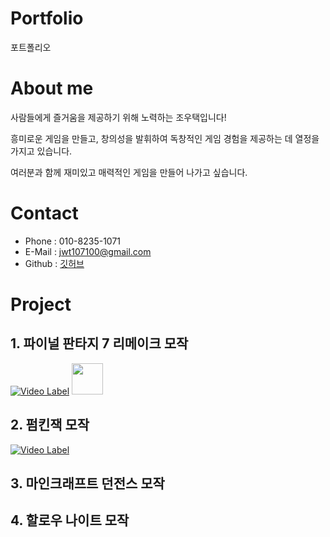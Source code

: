# Portfolio
포트폴리오

# About me
사람들에게 즐거움을 제공하기 위해 노력하는 조우택입니다!

흥미로운 게임을 만들고, 창의성을 발휘하여 독창적인 게임 경험을 제공하는 데 열정을 가지고 있습니다. 

여러분과 함께 재미있고 매력적인 게임을 만들어 나가고 싶습니다.

# Contact
* Phone  : 010-8235-1071
* E-Mail : jwt107100@gmail.com
* Github : [깃허브](https://github.com/WOOTAEKJO, "깃허브")

# Project
## 1. 파이널 판타지 7 리메이크 모작
[![Video Label]( http://img.youtube.com/vi/oPwEHSDcpRA/0.jpg)](https://www.youtube.com/watch?v=oPwEHSDcpRA)
[<img src=http://img.youtube.com/vi/oPwEHSDcpRA/0.jpg width = "50" height="50"/>](https://www.youtube.com/watch?v=oPwEHSDcpRA)

## 2. 펌킨잭 모작
[![Video Label](http://img.youtube.com/vi/J6LO7nQVhc0/0.jpg)](https://www.youtube.com/watch?v=J6LO7nQVhc0)
## 3. 마인크래프트 던전스 모작
## 4. 할로우 나이트 모작
